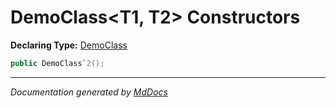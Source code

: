 # DemoClass\<T1, T2\> Constructors

**Declaring Type:** [DemoClass](Type.md)

```csharp
public DemoClass`2();
```
___

*Documentation generated by [MdDocs](https://github.com/ap0llo/mddocs)*
